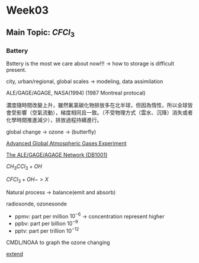 # Week03

## Main Topic: $CFCl_{3}$

### Battery
Bsttery is the most we care about now!!! → how to storage is difficult present.

city, urban/regional, global scales → modeling, data assimilation

ALE/GAGE/AGAGE, NASA(1994) (1987 Montreal protocal)

濃度隨時間改變上升，雖然氟氯碳化物排放多在北半球，但因為惰性，所以全球皆會受影響（空氣流動），梯度相同且一致。（不受物理方式（雲水、沉降）消失或者化學時間推進減少），排放過程持續進行。

global change → ozone → (butterfly)

[Advanced Global Atmospheric Gases Experiment](https://agage.mit.edu/biblio/alegageagage-network)

[The ALE/GAGE/AGAGE Network (DB1001)](https://cdiac.ess-dive.lbl.gov/ndps/alegage.html)

$CH_{3}CCl_{3} + OH$

$CFCl_{3} + OH -> X$

Natural process -> balance(emit and absorb)

radiosonde, ozonesonde

* ppmv: part per million $10^{-6}$ -> concentration represent higher
* ppbv: part per billion $10^{-9}$
* pptv: part per trillion $10^{-12}$

CMDL/NOAA to graph the ozone changing

[extend](https://cyber.dabamos.de/programming/modernfortran/gnuplot.html)